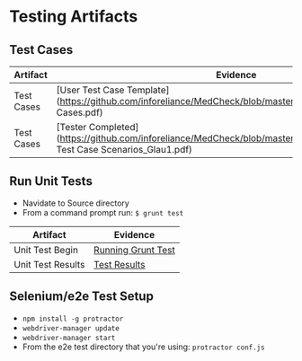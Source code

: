 # Testing Artifacts

## Test Cases
Artifact | Evidence 
--- | --- 
Test Cases | [User Test Case Template](https://github.com/inforeliance/MedCheck/blob/master/Artifacts/Testing/Test Cases.pdf)
Test Cases | [Tester Completed](https://github.com/inforeliance/MedCheck/blob/master/Artifacts/Testing/MedCheck Test Case Scenarios_Glau1.pdf)

## Run Unit Tests
- Navidate to Source directory 
- From a command prompt run: `$ grunt test`

Artifact | Evidence 
--- | --- 
Unit Test Begin | [Running Grunt Test](https://github.com/inforeliance/MedCheck/blob/master/Artifacts/Testing/UnitTesting.png)
Unit Test Results | [Test Results](https://github.com/inforeliance/MedCheck/blob/master/Artifacts/Testing/UnitTestingResult.png)


## Selenium/e2e Test Setup
- `npm install -g protractor`
- `webdriver-manager update`
- `webdriver-manager start`
- From the e2e test directory that you're using: `protractor conf.js`
